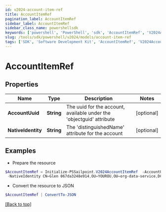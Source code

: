 ```yaml
---
id: v2024-account-item-ref
title: AccountItemRef
pagination_label: AccountItemRef
sidebar_label: AccountItemRef
sidebar_class_name: powershellsdk
keywords: ['powershell', 'PowerShell', 'sdk', 'AccountItemRef', 'V2024AccountItemRef'] 
slug: /tools/sdk/powershell/v2024/models/account-item-ref
tags: ['SDK', 'Software Development Kit', 'AccountItemRef', 'V2024AccountItemRef']
---
```



# AccountItemRef

## Properties

Name | Type | Description | Notes
------------ | ------------- | ------------- | -------------
**AccountUuid** | **String** | The uuid for the account, available under the 'objectguid' attribute | [optional] 
**NativeIdentity** | **String** | The 'distinguishedName' attribute for the account | [optional] 

## Examples

- Prepare the resource
```powershell
$AccountItemRef = Initialize-PSSailpoint.V2024AccountItemRef  -AccountUuid {fab7119e-004f-4822-9c33-b8d570d6c6a6} `
 -NativeIdentity CN=Glen 067da3248e914,OU=YOUROU,OU=org-data-service,DC=YOURDC,DC=local
```

- Convert the resource to JSON
```powershell
$AccountItemRef | ConvertTo-JSON
```


[[Back to top]](#) 

